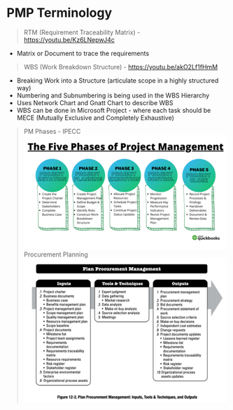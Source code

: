 # PMP Terminology
> RTM (Requirement Traceability Matrix) - https://youtu.be/Kz6LNepwJ4c
* Matrix or Document to trace the requirements
> WBS (Work Breakdown Structure) - https://youtu.be/akO2Lf1fHmM
* Breaking Work into a Structure (articulate scope in a highly structured way)
* Numbering and Subnumbering is being used in the WBS Hierarchy
* Uses Network Chart and Gnatt Chart to describe WBS
* WBS can be done in Microsoft Project - where each task should be MECE (Mutually Exclusive and Completely Exhaustive)
> PM Phases - IPECC
![pm_phases](pm_phases.jpeg)
> Procurement Planning
![procurenemnt_planning](procurement_planning.png)
